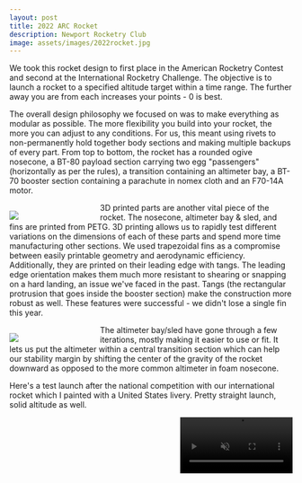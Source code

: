 ```yaml
---
layout: post
title: 2022 ARC Rocket
description: Newport Rocketry Club
image: assets/images/2022rocket.jpg
---
```


We took this rocket design to first place in the American Rocketry Contest and second at the International Rocketry Challenge. The objective is to launch a rocket to a specified altitude target within a time range. The further away you are from each increases your points - 0 is best.

The overall design philosophy we focused on was to make everything as modular as possible. The more flexibility you build into your rocket, the more you can adjust to any conditions. For us, this meant using rivets to non-permanently hold together body sections and making multiple backups of every part. From top to bottom, the rocket has a rounded ogive nosecone, a BT-80 payload section carrying two egg "passengers" (horizontally as per the rules), a transition containing an altimeter bay, a BT-70 booster section containing a parachute in nomex cloth and an F70-14A motor.

<p style="float:left;margin-bottom:0px;margin-right:2%;width:30%;"><img src="{{ site.url | absolute_path}}/assets/images/2022rocket3dprints.jpg"/></p>

3D printed parts are another vital piece of the rocket. The nosecone, altimeter bay & sled, and fins are printed from PETG. 3D printing allows us to rapidly test different variations on the dimensions of each of these parts and spend more time manufacturing other sections. We used trapezoidal fins as a compromise between easily printable geometry and aerodynamic efficiency. Additionally, they are printed on their leading edge with tangs. The leading edge orientation makes them much more resistant to shearing or snapping on a hard landing, an issue we've faced in the past. Tangs (the rectangular protrusion that goes inside the booster section) make the construction more robust as well. These features were successful - we didn't lose a single fin this year.

<p style="float:left;margin-bottom:0px;margin-right:2%;width:30%;"><img src="{{ site.url | absolute_path}}/assets/images/altimeter.jpg"/></p>

The altimeter bay/sled have gone through a few iterations, mostly making it easier to use or fit. It lets us put the altimeter within a central transition section which can help our stability margin by shifting the center of the gravity of the rocket downward as opposed to the more common altimeter in foam nosecone.

Here's a test launch after the national competition with our international rocket which I painted with a United States livery. Pretty straight launch, solid altitude as well.

<video width="200" loop muted autoplay style="margin-left:2%; float:right;">
  <source src="{{ site.url | absolute_path}}/assets/images/introckettest.mp4" type="video/mp4">
</video>